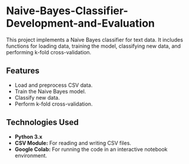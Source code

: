 # Naive-Bayes-Classifier-Development-and-Evaluation
This project implements a Naive Bayes classifier for text data. It includes functions for loading data, training the model, classifying new data, and performing k-fold cross-validation.

## Features
- Load and preprocess CSV data.
- Train the Naive Bayes model.
- Classify new data.
- Perform k-fold cross-validation.

## Technologies Used
- **Python 3.x**
- **CSV Module:** For reading and writing CSV files.
- **Google Colab:** For running the code in an interactive notebook environment.
